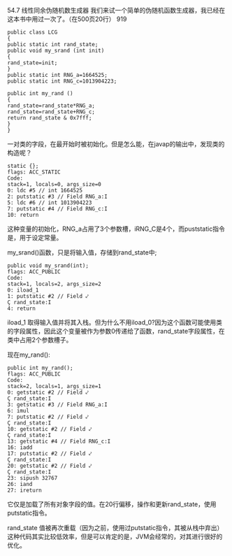 54.7 线性同余伪随机数生成器
我们来试一个简单的伪随机函数生成器，我已经在这本书中用过一次了。（在500页20行）
919


    public class LCG
    {
    public static int rand_state;
    public void my_srand (int init)
    {
    rand_state=init;
    }
    public static int RNG_a=1664525;
    public static int RNG_c=1013904223;
    
    public int my_rand ()
    {
    rand_state=rand_state*RNG_a;
    rand_state=rand_state+RNG_c;
    return rand_state & 0x7fff;
    }
    }


一对类的字段，在最开始时被初始化。但是怎么能，在javap的输出中，发现类的构造呢？

    static {};
    flags: ACC_STATIC
    Code:
    stack=1, locals=0, args_size=0
    0: ldc #5 // int 1664525
    2: putstatic #3 // Field RNG_a:I
    5: ldc #6 // int 1013904223
    7: putstatic #4 // Field RNG_c:I
    10: return

这种变量的初始化，RNG_a占用了3个参数槽，iRNG_C是4个，而puststatic指令是，用于设定常量。

my_srand()函数，只是将输入值，存储到rand_state中;

    public void my_srand(int);
    flags: ACC_PUBLIC
    Code:
    stack=1, locals=2, args_size=2
    0: iload_1
    1: putstatic #2 // Field ⤦
    Ç rand_state:I
    4: return

 iload_1 取得输入值并将其入栈。但为什么不用iload_0?因为这个函数可能使用类的字段属性，因此这个变量被作为参数0传递给了函数，rand_state字段属性，在类中占用2个参数槽子。

现在my_rand():

    public int my_rand();
    flags: ACC_PUBLIC
    Code:
    stack=2, locals=1, args_size=1
    0: getstatic #2 // Field ⤦
    Ç rand_state:I
    3: getstatic #3 // Field RNG_a:I
    6: imul
    7: putstatic #2 // Field ⤦
    Ç rand_state:I
    10: getstatic #2 // Field ⤦
    Ç rand_state:I
    13: getstatic #4 // Field RNG_c:I
    16: iadd
    17: putstatic #2 // Field ⤦
    Ç rand_state:I
    20: getstatic #2 // Field ⤦
    Ç rand_state:I
    23: sipush 32767
    26: iand
    27: ireturn

它仅是加载了所有对象字段的值。在20行偏移，操作和更新rand_state，使用putstatic指令。

 rand_state 值被再次重载（因为之前，使用过putstatic指令，其被从栈中弃出）这种代码其实比较低效率，但是可以肯定的是，JVM会经常的，对其进行很好的优化。

